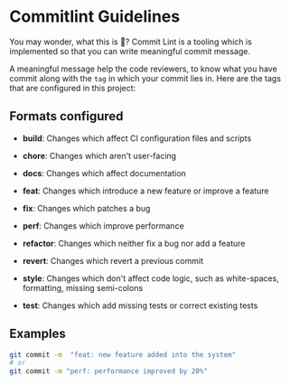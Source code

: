# Commitlint Guidelines

You may wonder, what this is 🤔? Commit Lint is a tooling which is implemented so that you can write meaningful commit message.

A meaningful message help the code reviewers, to know what you have commit along with the `tag` in which your commit lies in. Here are the tags that are configured in this project:

## Formats configured

- **build**: Changes which affect CI configuration files and scripts

- **chore**: Changes which aren't user-facing

- **docs**: Changes which affect documentation

- **feat**: Changes which introduce a new feature or improve a feature

- **fix**: Changes which patches a bug

- **perf**: Changes which improve performance

- **refactor**: Changes which neither fix a bug nor add a feature

- **revert**: Changes which revert a previous commit

- **style**: Changes which don't affect code logic, such as white-spaces, formatting, missing semi-colons

- **test**: Changes which add missing tests or correct existing tests

## Examples

```bash
git commit -m  "feat: new feature added into the system"
# or
git commit -m "perf: performance improved by 20%"
```